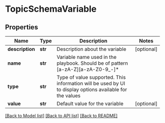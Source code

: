 # TopicSchemaVariable

## Properties
Name | Type | Description | Notes
------------ | ------------- | ------------- | -------------
**description** | **str** | Description about the variable | [optional] 
**name** | **str** | Variable name used in the playbook. Should be of pattern [a-zA-Z][a-zA-Z0-9_-]* | 
**type** | **str** | Type of value supported. This information will be used by UI to display options available for the values | 
**value** | **str** | Default value for the variable | [optional] 

[[Back to Model list]](../README.md#documentation-for-models) [[Back to API list]](../README.md#documentation-for-api-endpoints) [[Back to README]](../README.md)


